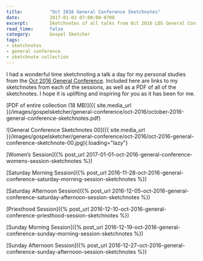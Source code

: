 ```yaml
---
title:          "Oct 2016 General Conference Sketchnotes"
date:           2017-01-03 07:00:00-0700
excerpt:        Sketchnotes of all talks from Oct 2016 LDS General Conference
read_time:      false
category:       Gospel Sketcher
tags:
- sketchnotes
- general conference
- sketchnote collection
---
```



I had a wonderful time sketchnoting a talk a day for my personal studies from the [Oct 2016 General Conference](https://www.lds.org/church/events/october-2016-general-conference). Included here are links to my sketchnotes from each of the sessions, as well as a PDF of all of the sketchnotes. I hope it is uplifting and inspiring for you as it has been for me.

[PDF of entire collection (18 MB)]({{ site.media_url }}/images/gospelsketcher/general-conference/oct-2016/october-2016-general-conference-sketchnotes.pdf)

![General Conference Sketchnotes 00]({{ site.media_url }}/images/gospelsketcher/general-conference/oct-2016/oct-2016-general-conference-sketchnote-00.jpg){:loading="lazy"}

[Women’s Session]({% post_url 2017-01-01-oct-2016-general-conference-womens-session-sketchnotes %})

[Saturday Morning Session]({% post_url 2016-11-28-oct-2016-general-conference-saturday-morning-session-sketchnotes %})

[Saturday Afternoon Session]({% post_url 2016-12-05-oct-2016-general-conference-saturday-afternoon-session-sketchnotes %})

[Priesthood Session]({% post_url 2016-12-10-oct-2016-general-conference-priesthood-session-sketchnotes %})

[Sunday Morning Session]({% post_url 2016-12-19-oct-2016-general-conference-sunday-morning-session-sketchnotes %})

[Sunday Afternoon Session]({% post_url 2016-12-27-oct-2016-general-conference-sunday-afternoon-session-sketchnotes %})
